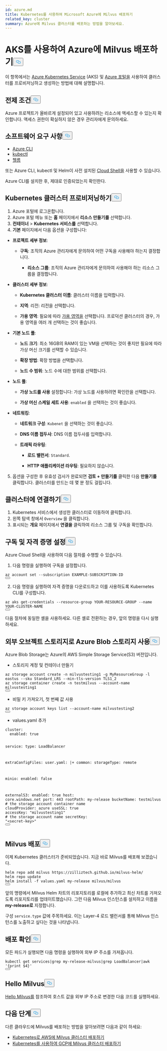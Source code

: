 ```yaml
---
id: azure.md
title: Kubernetes를 사용하여 Microsoft Azure에 Milvus 배포하기
related_key: cluster
summary: Azure에 Milvus 클러스터를 배포하는 방법을 알아보세요.
---
```

<h1 id="Deploy-Milvus-on-Azure-with-AKS" class="common-anchor-header">AKS를 사용하여 Azure에 Milvus 배포하기<button data-href="#Deploy-Milvus-on-Azure-with-AKS" class="anchor-icon" translate="no">
      <svg translate="no"
        aria-hidden="true"
        focusable="false"
        height="20"
        version="1.1"
        viewBox="0 0 16 16"
        width="16"
      >
        <path
          fill="#0092E4"
          fill-rule="evenodd"
          d="M4 9h1v1H4c-1.5 0-3-1.69-3-3.5S2.55 3 4 3h4c1.45 0 3 1.69 3 3.5 0 1.41-.91 2.72-2 3.25V8.59c.58-.45 1-1.27 1-2.09C10 5.22 8.98 4 8 4H4c-.98 0-2 1.22-2 2.5S3 9 4 9zm9-3h-1v1h1c1 0 2 1.22 2 2.5S13.98 12 13 12H9c-.98 0-2-1.22-2-2.5 0-.83.42-1.64 1-2.09V6.25c-1.09.53-2 1.84-2 3.25C6 11.31 7.55 13 9 13h4c1.45 0 3-1.69 3-3.5S14.5 6 13 6z"
        ></path>
      </svg>
    </button></h1><p>이 항목에서는 <a href="https://azure.microsoft.com/en-us/services/kubernetes-service/#overview">Azure Kubernetes Service</a> (AKS) 및 <a href="https://portal.azure.com">Azure 포털을</a> 사용하여 클러스터를 프로비저닝하고 생성하는 방법에 대해 설명합니다.</p>
<h2 id="Prerequisites" class="common-anchor-header">전제 조건<button data-href="#Prerequisites" class="anchor-icon" translate="no">
      <svg translate="no"
        aria-hidden="true"
        focusable="false"
        height="20"
        version="1.1"
        viewBox="0 0 16 16"
        width="16"
      >
        <path
          fill="#0092E4"
          fill-rule="evenodd"
          d="M4 9h1v1H4c-1.5 0-3-1.69-3-3.5S2.55 3 4 3h4c1.45 0 3 1.69 3 3.5 0 1.41-.91 2.72-2 3.25V8.59c.58-.45 1-1.27 1-2.09C10 5.22 8.98 4 8 4H4c-.98 0-2 1.22-2 2.5S3 9 4 9zm9-3h-1v1h1c1 0 2 1.22 2 2.5S13.98 12 13 12H9c-.98 0-2-1.22-2-2.5 0-.83.42-1.64 1-2.09V6.25c-1.09.53-2 1.84-2 3.25C6 11.31 7.55 13 9 13h4c1.45 0 3-1.69 3-3.5S14.5 6 13 6z"
        ></path>
      </svg>
    </button></h2><p>Azure 프로젝트가 올바르게 설정되어 있고 사용하려는 리소스에 액세스할 수 있는지 확인합니다. 액세스 권한이 확실하지 않은 경우 관리자에게 문의하세요.</p>
<h2 id="Software-requirements" class="common-anchor-header">소프트웨어 요구 사항<button data-href="#Software-requirements" class="anchor-icon" translate="no">
      <svg translate="no"
        aria-hidden="true"
        focusable="false"
        height="20"
        version="1.1"
        viewBox="0 0 16 16"
        width="16"
      >
        <path
          fill="#0092E4"
          fill-rule="evenodd"
          d="M4 9h1v1H4c-1.5 0-3-1.69-3-3.5S2.55 3 4 3h4c1.45 0 3 1.69 3 3.5 0 1.41-.91 2.72-2 3.25V8.59c.58-.45 1-1.27 1-2.09C10 5.22 8.98 4 8 4H4c-.98 0-2 1.22-2 2.5S3 9 4 9zm9-3h-1v1h1c1 0 2 1.22 2 2.5S13.98 12 13 12H9c-.98 0-2-1.22-2-2.5 0-.83.42-1.64 1-2.09V6.25c-1.09.53-2 1.84-2 3.25C6 11.31 7.55 13 9 13h4c1.45 0 3-1.69 3-3.5S14.5 6 13 6z"
        ></path>
      </svg>
    </button></h2><ul>
<li><a href="https://docs.microsoft.com/en-us/cli/azure/install-azure-cli#install">Azure CLI</a></li>
<li><a href="https://kubernetes.io/docs/tasks/tools/">kubectl</a></li>
<li><a href="https://helm.sh/docs/intro/install/">헬름</a></li>
</ul>
<p>또는 Azure CLI, kubectl 및 Helm이 사전 설치된 <a href="https://learn.microsoft.com/en-us/azure/cloud-shell/overview">Cloud Shell을</a> 사용할 수 있습니다.</p>
<div class="alert note">Azure CLI를 설치한 후, 제대로 인증되었는지 확인한다. </div>
<h2 id="Provision-a-Kubernetes-cluster" class="common-anchor-header">Kubernetes 클러스터 프로비저닝하기<button data-href="#Provision-a-Kubernetes-cluster" class="anchor-icon" translate="no">
      <svg translate="no"
        aria-hidden="true"
        focusable="false"
        height="20"
        version="1.1"
        viewBox="0 0 16 16"
        width="16"
      >
        <path
          fill="#0092E4"
          fill-rule="evenodd"
          d="M4 9h1v1H4c-1.5 0-3-1.69-3-3.5S2.55 3 4 3h4c1.45 0 3 1.69 3 3.5 0 1.41-.91 2.72-2 3.25V8.59c.58-.45 1-1.27 1-2.09C10 5.22 8.98 4 8 4H4c-.98 0-2 1.22-2 2.5S3 9 4 9zm9-3h-1v1h1c1 0 2 1.22 2 2.5S13.98 12 13 12H9c-.98 0-2-1.22-2-2.5 0-.83.42-1.64 1-2.09V6.25c-1.09.53-2 1.84-2 3.25C6 11.31 7.55 13 9 13h4c1.45 0 3-1.69 3-3.5S14.5 6 13 6z"
        ></path>
      </svg>
    </button></h2><ol>
<li>Azure 포털에 로그온합니다.</li>
<li>Azure 포털 메뉴 또는 <strong>홈</strong> 페이지에서 <strong>리소스 만들기를</strong> 선택합니다.</li>
<li><strong>컨테이너</strong> &gt; <strong>Kubernetes 서비스를</strong> 선택합니다.</li>
<li><strong>기본</strong> 페이지에서 다음 옵션을 구성합니다:</li>
</ol>
<ul>
<li><p><strong>프로젝트 세부 정보</strong>:</p>
<ul>
<li><p><strong>구독</strong>: 조직의 Azure 관리자에게 문의하여 어떤 구독을 사용해야 하는지 결정합니다.</p>
<ul>
<li><strong>리소스 그룹</strong>: 조직의 Azure 관리자에게 문의하여 사용해야 하는 리소스 그룹을 결정합니다.</li>
</ul></li>
</ul></li>
<li><p><strong>클러스터 세부 정보</strong>:</p>
<ul>
<li><p><strong>Kubernetes 클러스터 이름</strong>: 클러스터 이름을 입력합니다.</p></li>
<li><p><strong>지역</strong>: 리전: 리전을 선택합니다.</p></li>
<li><p><strong>가용 영역</strong>: 필요에 따라 <a href="https://docs.microsoft.com/en-us/azure/aks/availability-zones#overview-of-availability-zones-for-aks-clusters">가용 영역을</a> 선택합니다. 프로덕션 클러스터의 경우, 가용 영역을 여러 개 선택하는 것이 좋습니다.</p></li>
</ul></li>
<li><p><strong>기본 노드 풀</strong>:</p>
<ul>
<li><p><strong>노드 크기</strong>: 최소 16GB의 RAM이 있는 VM을 선택하는 것이 좋지만 필요에 따라 가상 머신 크기를 선택할 수 있습니다.</p></li>
<li><p><strong>확장 방법</strong>: 확장 방법을 선택합니다.</p></li>
<li><p><strong>노드 수 범위</strong>: 노드 수에 대한 범위를 선택합니다.</p></li>
</ul></li>
<li><p><strong>노드 풀</strong>:</p>
<ul>
<li><p><strong>가상 노드를 사용</strong> 설정합니다: 가상 노드를 사용하려면 확인란을 선택합니다.</p></li>
<li><p><strong>가상 머신 스케일 세트 사용</strong>: <code translate="no">enabled</code> 을 선택하는 것이 좋습니다.</p></li>
</ul></li>
<li><p><strong>네트워킹</strong>:</p>
<ul>
<li><p><strong>네트워크 구성</strong>: <code translate="no">Kubenet</code> 을 선택하는 것이 좋습니다.</p></li>
<li><p><strong>DNS 이름 접두사</strong>: DNS 이름 접두사를 입력합니다.</p></li>
<li><p><strong>트래픽 라우팅</strong>:</p>
<ul>
<li><p><strong>로드 밸런서</strong>: <code translate="no">Standard</code>.</p></li>
<li><p><strong>HTTP 애플리케이션 라우팅</strong>: 필요하지 않습니다.</p></li>
</ul></li>
</ul></li>
</ul>
<ol start="5">
<li>옵션을 구성한 후 유효성 검사가 완료되면 <strong>검토 + 만들기를</strong> 클릭한 다음 <strong>만들기를</strong> 클릭합니다. 클러스터를 만드는 데 몇 분 정도 걸립니다.</li>
</ol>
<h2 id="Connect-to-the-cluster" class="common-anchor-header">클러스터에 연결하기<button data-href="#Connect-to-the-cluster" class="anchor-icon" translate="no">
      <svg translate="no"
        aria-hidden="true"
        focusable="false"
        height="20"
        version="1.1"
        viewBox="0 0 16 16"
        width="16"
      >
        <path
          fill="#0092E4"
          fill-rule="evenodd"
          d="M4 9h1v1H4c-1.5 0-3-1.69-3-3.5S2.55 3 4 3h4c1.45 0 3 1.69 3 3.5 0 1.41-.91 2.72-2 3.25V8.59c.58-.45 1-1.27 1-2.09C10 5.22 8.98 4 8 4H4c-.98 0-2 1.22-2 2.5S3 9 4 9zm9-3h-1v1h1c1 0 2 1.22 2 2.5S13.98 12 13 12H9c-.98 0-2-1.22-2-2.5 0-.83.42-1.64 1-2.09V6.25c-1.09.53-2 1.84-2 3.25C6 11.31 7.55 13 9 13h4c1.45 0 3-1.69 3-3.5S14.5 6 13 6z"
        ></path>
      </svg>
    </button></h2><ol>
<li>Kubernetes 서비스에서 생성한 클러스터로 이동하여 클릭합니다.</li>
<li>왼쪽 탐색 창에서 <code translate="no">Overview</code> 을 클릭합니다.</li>
<li>표시되는 <strong>개요</strong> 페이지에서 <strong>연결을</strong> 클릭하여 리소스 그룹 및 구독을 확인합니다.</li>
</ol>
<h2 id="Set-a-subscription-and-credentials" class="common-anchor-header">구독 및 자격 증명 설정<button data-href="#Set-a-subscription-and-credentials" class="anchor-icon" translate="no">
      <svg translate="no"
        aria-hidden="true"
        focusable="false"
        height="20"
        version="1.1"
        viewBox="0 0 16 16"
        width="16"
      >
        <path
          fill="#0092E4"
          fill-rule="evenodd"
          d="M4 9h1v1H4c-1.5 0-3-1.69-3-3.5S2.55 3 4 3h4c1.45 0 3 1.69 3 3.5 0 1.41-.91 2.72-2 3.25V8.59c.58-.45 1-1.27 1-2.09C10 5.22 8.98 4 8 4H4c-.98 0-2 1.22-2 2.5S3 9 4 9zm9-3h-1v1h1c1 0 2 1.22 2 2.5S13.98 12 13 12H9c-.98 0-2-1.22-2-2.5 0-.83.42-1.64 1-2.09V6.25c-1.09.53-2 1.84-2 3.25C6 11.31 7.55 13 9 13h4c1.45 0 3-1.69 3-3.5S14.5 6 13 6z"
        ></path>
      </svg>
    </button></h2><div class="alert note">Azure Cloud Shell을 사용하여 다음 절차를 수행할 수 있습니다.</div>
<ol>
<li>다음 명령을 실행하여 구독을 설정합니다.</li>
</ol>
<pre><code translate="no" class="language-shell">az account <span class="hljs-built_in">set</span> --subscription EXAMPLE-SUBSCRIPTION-ID
<button class="copy-code-btn"></button></code></pre>
<ol start="2">
<li>다음 명령을 실행하여 자격 증명을 다운로드하고 이를 사용하도록 Kubernetes CLI를 구성합니다.</li>
</ol>
<pre><code translate="no" class="language-shell">az aks <span class="hljs-keyword">get</span>-credentials --resource-<span class="hljs-keyword">group</span> YOUR-RESOURCE-GROUP --name YOUR-CLUSTER-NAME
<button class="copy-code-btn"></button></code></pre>
<div class="alert note">
다음 절차에 동일한 셸을 사용하세요. 다른 셸로 전환하는 경우, 앞의 명령을 다시 실행하세요.</div>
<h2 id="Using-Azure-Blob-Storage-as-external-object-storage" class="common-anchor-header">외부 오브젝트 스토리지로 Azure Blob 스토리지 사용<button data-href="#Using-Azure-Blob-Storage-as-external-object-storage" class="anchor-icon" translate="no">
      <svg translate="no"
        aria-hidden="true"
        focusable="false"
        height="20"
        version="1.1"
        viewBox="0 0 16 16"
        width="16"
      >
        <path
          fill="#0092E4"
          fill-rule="evenodd"
          d="M4 9h1v1H4c-1.5 0-3-1.69-3-3.5S2.55 3 4 3h4c1.45 0 3 1.69 3 3.5 0 1.41-.91 2.72-2 3.25V8.59c.58-.45 1-1.27 1-2.09C10 5.22 8.98 4 8 4H4c-.98 0-2 1.22-2 2.5S3 9 4 9zm9-3h-1v1h1c1 0 2 1.22 2 2.5S13.98 12 13 12H9c-.98 0-2-1.22-2-2.5 0-.83.42-1.64 1-2.09V6.25c-1.09.53-2 1.84-2 3.25C6 11.31 7.55 13 9 13h4c1.45 0 3-1.69 3-3.5S14.5 6 13 6z"
        ></path>
      </svg>
    </button></h2><p>Azure Blob Storage는 Azure의 AWS Simple Storage Service(S3) 버전입니다.</p>
<ul>
<li>스토리지 계정 및 컨테이너 만들기</li>
</ul>
<pre><code translate="no" class="language-bash">az storage account create -n milvustesting1 -g MyResourceGroup -l eastus --sku Standard_LRS --<span class="hljs-built_in">min</span>-tls-version TLS1_2
az storage container create -n testmilvus --account-name milvustesting1
<button class="copy-code-btn"></button></code></pre>
<ul>
<li>비밀 키 가져오기, 첫 번째 값 사용</li>
</ul>
<pre><code translate="no" class="language-bash">az storage account keys list --account-name milvustesting2
<button class="copy-code-btn"></button></code></pre>
<ul>
<li>values.yaml 추가</li>
</ul>
<pre><code translate="no" class="language-yaml">cluster:
  enabled: <span class="hljs-literal">true</span>

service:
  <span class="hljs-built_in">type</span>: LoadBalancer

extraConfigFiles:
  user.yaml: |+
    common:
      storageType: remote

minio:
  enabled: <span class="hljs-literal">false</span>

externalS3:
  enabled: <span class="hljs-literal">true</span>
  host: core.windows.net
  port: 443
  rootPath: my-release
  bucketName: testmilvus <span class="hljs-comment"># the storage account container name</span>
  cloudProvider: azure
  useSSL: <span class="hljs-literal">true</span>
  accessKey: <span class="hljs-string">&quot;milvustesting1&quot;</span> <span class="hljs-comment"># the storage account name</span>
  secretKey: <span class="hljs-string">&quot;&lt;secret-key&gt;&quot;</span> 
<button class="copy-code-btn"></button></code></pre>
<h2 id="Deploy-Milvus" class="common-anchor-header">Milvus 배포<button data-href="#Deploy-Milvus" class="anchor-icon" translate="no">
      <svg translate="no"
        aria-hidden="true"
        focusable="false"
        height="20"
        version="1.1"
        viewBox="0 0 16 16"
        width="16"
      >
        <path
          fill="#0092E4"
          fill-rule="evenodd"
          d="M4 9h1v1H4c-1.5 0-3-1.69-3-3.5S2.55 3 4 3h4c1.45 0 3 1.69 3 3.5 0 1.41-.91 2.72-2 3.25V8.59c.58-.45 1-1.27 1-2.09C10 5.22 8.98 4 8 4H4c-.98 0-2 1.22-2 2.5S3 9 4 9zm9-3h-1v1h1c1 0 2 1.22 2 2.5S13.98 12 13 12H9c-.98 0-2-1.22-2-2.5 0-.83.42-1.64 1-2.09V6.25c-1.09.53-2 1.84-2 3.25C6 11.31 7.55 13 9 13h4c1.45 0 3-1.69 3-3.5S14.5 6 13 6z"
        ></path>
      </svg>
    </button></h2><p>이제 Kubernetes 클러스터가 준비되었습니다. 지금 바로 Milvus를 배포해 보겠습니다.</p>
<pre><code translate="no" class="language-bash">helm repo add milvus https://zilliztech.github.io/milvus-helm/
helm repo update
helm install -f values.yaml my-release milvus/milvus
<button class="copy-code-btn"></button></code></pre>
<p>앞의 명령에서 Milvus Helm 차트의 리포지토리를 로컬에 추가하고 최신 차트를 가져오도록 리포지토리를 업데이트했습니다. 그런 다음 Milvus 인스턴스를 설치하고 이름을 <strong>my-release로</strong> 지정합니다.</p>
<p>구성 <code translate="no">service.type</code> 값에 주목하세요. 이는 Layer-4 로드 밸런서를 통해 Milvus 인스턴스를 노출하고 싶다는 것을 나타냅니다.</p>
<h2 id="Verify-the-deployment" class="common-anchor-header">배포 확인<button data-href="#Verify-the-deployment" class="anchor-icon" translate="no">
      <svg translate="no"
        aria-hidden="true"
        focusable="false"
        height="20"
        version="1.1"
        viewBox="0 0 16 16"
        width="16"
      >
        <path
          fill="#0092E4"
          fill-rule="evenodd"
          d="M4 9h1v1H4c-1.5 0-3-1.69-3-3.5S2.55 3 4 3h4c1.45 0 3 1.69 3 3.5 0 1.41-.91 2.72-2 3.25V8.59c.58-.45 1-1.27 1-2.09C10 5.22 8.98 4 8 4H4c-.98 0-2 1.22-2 2.5S3 9 4 9zm9-3h-1v1h1c1 0 2 1.22 2 2.5S13.98 12 13 12H9c-.98 0-2-1.22-2-2.5 0-.83.42-1.64 1-2.09V6.25c-1.09.53-2 1.84-2 3.25C6 11.31 7.55 13 9 13h4c1.45 0 3-1.69 3-3.5S14.5 6 13 6z"
        ></path>
      </svg>
    </button></h2><p>모든 파드가 실행되면 다음 명령을 실행하여 외부 IP 주소를 가져옵니다.</p>
<pre><code translate="no" class="language-bash">kubectl <span class="hljs-keyword">get</span> services|grep my-release-milvus|grep LoadBalancer|awk <span class="hljs-string">&#x27;{print $4}&#x27;</span>
<button class="copy-code-btn"></button></code></pre>
<h2 id="Hello-Milvus" class="common-anchor-header">Hello Milvus<button data-href="#Hello-Milvus" class="anchor-icon" translate="no">
      <svg translate="no"
        aria-hidden="true"
        focusable="false"
        height="20"
        version="1.1"
        viewBox="0 0 16 16"
        width="16"
      >
        <path
          fill="#0092E4"
          fill-rule="evenodd"
          d="M4 9h1v1H4c-1.5 0-3-1.69-3-3.5S2.55 3 4 3h4c1.45 0 3 1.69 3 3.5 0 1.41-.91 2.72-2 3.25V8.59c.58-.45 1-1.27 1-2.09C10 5.22 8.98 4 8 4H4c-.98 0-2 1.22-2 2.5S3 9 4 9zm9-3h-1v1h1c1 0 2 1.22 2 2.5S13.98 12 13 12H9c-.98 0-2-1.22-2-2.5 0-.83.42-1.64 1-2.09V6.25c-1.09.53-2 1.84-2 3.25C6 11.31 7.55 13 9 13h4c1.45 0 3-1.69 3-3.5S14.5 6 13 6z"
        ></path>
      </svg>
    </button></h2><p><a href="https://milvus.io/docs/v2.3.x/example_code.md">Hello Milvus를</a> 참조하여 호스트 값을 외부 IP 주소로 변경한 다음 코드를 실행하세요.</p>
<h2 id="Whats-next" class="common-anchor-header">다음 단계<button data-href="#Whats-next" class="anchor-icon" translate="no">
      <svg translate="no"
        aria-hidden="true"
        focusable="false"
        height="20"
        version="1.1"
        viewBox="0 0 16 16"
        width="16"
      >
        <path
          fill="#0092E4"
          fill-rule="evenodd"
          d="M4 9h1v1H4c-1.5 0-3-1.69-3-3.5S2.55 3 4 3h4c1.45 0 3 1.69 3 3.5 0 1.41-.91 2.72-2 3.25V8.59c.58-.45 1-1.27 1-2.09C10 5.22 8.98 4 8 4H4c-.98 0-2 1.22-2 2.5S3 9 4 9zm9-3h-1v1h1c1 0 2 1.22 2 2.5S13.98 12 13 12H9c-.98 0-2-1.22-2-2.5 0-.83.42-1.64 1-2.09V6.25c-1.09.53-2 1.84-2 3.25C6 11.31 7.55 13 9 13h4c1.45 0 3-1.69 3-3.5S14.5 6 13 6z"
        ></path>
      </svg>
    </button></h2><p>다른 클라우드에 Milvus를 배포하는 방법을 알아보려면 다음과 같이 하세요:</p>
<ul>
<li><a href="/docs/ko/v2.4.x/eks.md">Kubernetes로 AWS에 Milvus 클러스터 배포하기</a></li>
<li><a href="/docs/ko/v2.4.x/gcp.md">Kubernetes를 사용하여 GCP에 Milvus 클러스터 배포하기</a></li>
</ul>
